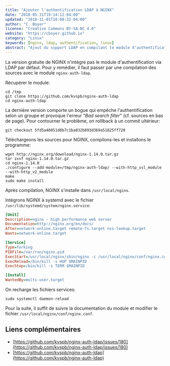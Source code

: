 ```yaml
---
title: "Ajouter l'authentification LDAP à NGINX"
date: "2018-05-31T19:14:12-04:00"
updated: "2018-11-01T18:08:32-04:00"
author: "C. Boyer"
license: "Creative Commons BY-SA-NC 4.0"
website: "https://cboyer.github.io"
category: "Linux"
keywords: [nginx, ldap, authentification, linux]
abstract: "Ajout du support LDAP en compilant le module d'authentification LDAP avec la version open source d'NGINX."
---
```


La version gratuite de NGINX n'intègre pas le module d'authentification via LDAP par défaut. Pour y remédier, il faut passer par une compilation des sources avec le module `nginx-auth-ldap`.

Récupérer le module:

```console
cd /tmp
git clone https://github.com/kvspb/nginx-auth-ldap
cd nginx-auth-ldap
```

La dernière version comporte un bogue qui empêche l'authentification selon un groupe et provoque l'erreur "*Bad search filter*" (cf. sources en bas de page). Pour contourner le problème, on rolllback à un commit ultérieur:

```console
git checkout 5fd5a40851d8b7c1ba832b893d369a51825ff720
```

Téléchargeons les sources pour NGINX, compilons-les et installons le programme:
```console
wget http://nginx.org/download/nginx-1.14.0.tar.gz
tar zxvf nginx-1.14.0.tar.gz
cd nginx-1.14.0
./configure --add-module=/tmp/nginx-auth-ldap/ --with-http_ssl_module --with-http_v2_module
make
sudo make install
```

Après compilation, NGINX s'installe dans `/usr/local/nginx`.

Intègrons NGINX à systemd avec le fichier `/usr/lib/systemd/system/nginx.service`:

```ini
[Unit]
Description=nginx - high performance web server
Documentation=http://nginx.org/en/docs/
After=network-online.target remote-fs.target nss-lookup.target
Wants=network-online.target

[Service]
Type=forking
PIDFile=/var/run/nginx.pid
ExecStart=/usr/local/nginx/sbin/nginx -c /usr/local/nginx/conf/nginx.conf
ExecReload=/bin/kill -s HUP $MAINPID
ExecStop=/bin/kill -s TERM $MAINPID

[Install]
WantedBy=multi-user.target
```

On recharge les fichiers services:

```console
sudo systemctl daemon-reload
```

Pour la suite, il suffit de suivre la documentation du module et modifier le fichier `/usr/local/nginx/conf/nginx.conf`.

## Liens complémentaires

 - [https://github.com/kvspb/nginx-auth-ldap/issues/180](https://github.com/kvspb/nginx-auth-ldap/issues/180)
 - [https://github.com/kvspb/nginx-auth-ldap](https://github.com/kvspb/nginx-auth-ldap)
